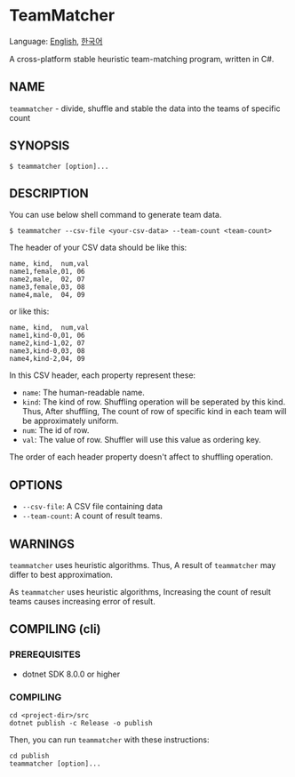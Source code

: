 # TeamMatcher

Language: [English](README.md), [한국어](README.ko-KR.md)

A cross-platform stable heuristic team-matching program, written in C#.

## NAME

`teammatcher` - divide, shuffle and stable the data into the teams of specific count

## SYNOPSIS

```shell
$ teammatcher [option]...
```

## DESCRIPTION

You can use below shell command to generate team data.

```shell
$ teammatcher --csv-file <your-csv-data> --team-count <team-count>
```

The header of your CSV data should be like this:

```csv
name, kind,  num,val
name1,female,01, 06
name2,male,  02, 07
name3,female,03, 08
name4,male,  04, 09
```

or like this:

```csv
name, kind,  num,val
name1,kind-0,01, 06
name2,kind-1,02, 07
name3,kind-0,03, 08
name4,kind-2,04, 09
```

In this CSV header, each property represent these:

- `name`: The human-readable name.
- `kind`: The kind of row. Shuffling operation will be seperated by this kind. Thus, After shuffling, The count of row of specific kind in each team will be approximately uniform.
- `num`: The id of row.
- `val`: The value of row. Shuffler will use this value as ordering key.

The order of each header property doesn't affect to shuffling operation.

## OPTIONS

- `--csv-file`: A CSV file containing data
- `--team-count`: A count of result teams.

## WARNINGS

`teammatcher` uses heuristic algorithms.
Thus, A result of `teammatcher` may differ to best approximation.

As `teammatcher` uses heuristic algorithms,
Increasing the count of result teams causes increasing error of result.

## COMPILING (cli)

### PREREQUISITES

- dotnet SDK 8.0.0 or higher

### COMPILING

```shell
cd <project-dir>/src
dotnet publish -c Release -o publish
```

Then, you can run `teammatcher` with these instructions:

```shell
cd publish
teammatcher [option]...
```
